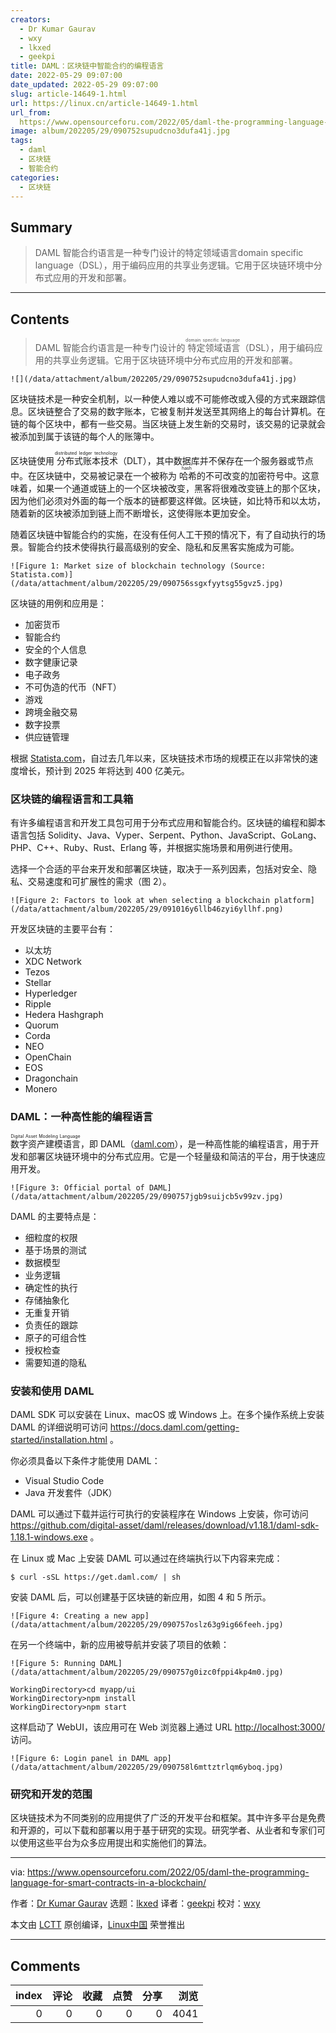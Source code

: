 ```yaml
---
creators:
  - Dr Kumar Gaurav
  - wxy
  - lkxed
  - geekpi
title: DAML：区块链中智能合约的编程语言
date: 2022-05-29 09:07:00
date_updated: 2022-05-29 09:07:00
slug: article-14649-1.html
url: https://linux.cn/article-14649-1.html
url_from: 
  https://www.opensourceforu.com/2022/05/daml-the-programming-language-for-smart-contracts-in-a-blockchain/
image: album/202205/29/090752supudcno3dufa41j.jpg
tags:
  - daml
  - 区块链
  - 智能合约
categories:
  - 区块链
---
```


## Summary

> DAML 智能合约语言是一种专门设计的特定领域语言domain specific language（DSL），用于编码应用的共享业务逻辑。它用于区块链环境中分布式应用的开发和部署。

***

<!-- more -->

## Contents

> 
> DAML 智能合约语言是一种专门设计的<ruby> 特定领域语言 <rt>  domain specific language </rt></ruby>（DSL），用于编码应用的共享业务逻辑。它用于区块链环境中分布式应用的开发和部署。
> 
> 
> 

`![](/data/attachment/album/202205/29/090752supudcno3dufa41j.jpg)`

区块链技术是一种安全机制，以一种使人难以或不可能修改或入侵的方式来跟踪信息。区块链整合了交易的数字账本，它被复制并发送至其网络上的每台计算机。在链的每个区块中，都有一些交易。当区块链上发生新的交易时，该交易的记录就会被添加到属于该链的每个人的账簿中。

区块链使用<ruby> 分布式账本技术 <rt>  distributed ledger technology </rt></ruby>（DLT），其中数据库并不保存在一个服务器或节点中。在区块链中，交易被记录在一个被称为<ruby> 哈希 <rt>  hash </rt></ruby>的不可改变的加密符号中。这意味着，如果一个通道或链上的一个区块被改变，黑客将很难改变链上的那个区块，因为他们必须对外面的每一个版本的链都要这样做。区块链，如比特币和以太坊，随着新的区块被添加到链上而不断增长，这使得账本更加安全。

随着区块链中智能合约的实施，在没有任何人工干预的情况下，有了自动执行的场景。智能合约技术使得执行最高级别的安全、隐私和反黑客实施成为可能。

`![Figure 1: Market size of blockchain technology (Source: Statista.com)](/data/attachment/album/202205/29/090756ssgxfyytsg55gvz5.jpg)`

区块链的用例和应用是：

* 加密货币
* 智能合约
* 安全的个人信息
* 数字健康记录
* 电子政务
* 不可伪造的代币（NFT）
* 游戏
* 跨境金融交易
* 数字投票
* 供应链管理

根据 [Statista.com](http://Statista.com)，自过去几年以来，区块链技术市场的规模正在以非常快的速度增长，预计到 2025 年将达到 400 亿美元。

### 区块链的编程语言和工具箱

有许多编程语言和开发工具包可用于分布式应用和智能合约。区块链的编程和脚本语言包括 Solidity、Java、Vyper、Serpent、Python、JavaScript、GoLang、PHP、C++、Ruby、Rust、Erlang 等，并根据实施场景和用例进行使用。

选择一个合适的平台来开发和部署区块链，取决于一系列因素，包括对安全、隐私、交易速度和可扩展性的需求（图 2）。

`![Figure 2: Factors to look at when selecting a blockchain platform](/data/attachment/album/202205/29/091016y6llb46zyi6yllhf.png)`

开发区块链的主要平台有：

* 以太坊
* XDC Network
* Tezos
* Stellar
* Hyperledger
* Ripple
* Hedera Hashgraph
* Quorum
* Corda
* NEO
* OpenChain
* EOS
* Dragonchain
* Monero

### DAML：一种高性能的编程语言

<ruby> 数字资产建模语言 <rt>  Digital Asset Modeling Language </rt></ruby>，即 DAML（[daml.com](http://daml.com)），是一种高性能的编程语言，用于开发和部署区块链环境中的分布式应用。它是一个轻量级和简洁的平台，用于快速应用开发。

`![Figure 3: Official portal of DAML](/data/attachment/album/202205/29/090757jgb9suijcb5v99zv.jpg)`

DAML 的主要特点是：

* 细粒度的权限
* 基于场景的测试
* 数据模型
* 业务逻辑
* 确定性的执行
* 存储抽象化
* 无重复开销
* 负责任的跟踪
* 原子的可组合性
* 授权检查
* 需要知道的隐私

### 安装和使用 DAML

DAML SDK 可以安装在 Linux、macOS 或 Windows 上。在多个操作系统上安装 DAML 的详细说明可访问 <https://docs.daml.com/getting-started/installation.html> 。

你必须具备以下条件才能使用 DAML：

* Visual Studio Code
* Java 开发套件（JDK）

DAML 可以通过下载并运行可执行的安装程序在 Windows 上安装，你可访问 <https://github.com/digital-asset/daml/releases/download/v1.18.1/daml-sdk-1.18.1-windows.exe> 。

在 Linux 或 Mac 上安装 DAML 可以通过在终端执行以下内容来完成：

```shell
$ curl -sSL https://get.daml.com/ | sh
```

安装 DAML 后，可以创建基于区块链的新应用，如图 4 和 5 所示。

`![Figure 4: Creating a new app](/data/attachment/album/202205/29/090757oslz63g9ig66feeh.jpg)`

在另一个终端中，新的应用被导航并安装了项目的依赖：

`![Figure 5: Running DAML](/data/attachment/album/202205/29/090757g0izc0fppi4kp4m0.jpg)`

```shell
WorkingDirectory>cd myapp/ui
WorkingDirectory>npm install
WorkingDirectory>npm start
```

这样启动了 WebUI，该应用可在 Web 浏览器上通过 URL <http://localhost:3000/> 访问。

`![Figure 6: Login panel in DAML app](/data/attachment/album/202205/29/090758l6mttztrlqm6yboq.jpg)`

### 研究和开发的范围

区块链技术为不同类别的应用提供了广泛的开发平台和框架。其中许多平台是免费和开源的，可以下载和部署以用于基于研究的实现。研究学者、从业者和专家们可以使用这些平台为众多应用提出和实施他们的算法。

---

via: <https://www.opensourceforu.com/2022/05/daml-the-programming-language-for-smart-contracts-in-a-blockchain/>

作者：[Dr Kumar Gaurav](https://www.opensourceforu.com/author/dr-gaurav-kumar/) 选题：[lkxed](https://github.com/lkxed) 译者：[geekpi](https://github.com/geekpi) 校对：[wxy](https://github.com/wxy)

本文由 [LCTT](https://github.com/LCTT/TranslateProject) 原创编译，[Linux中国](https://linux.cn/) 荣誉推出

***

## Comments


|   index |   评论 |   收藏 |   点赞 |   分享 |   浏览 |
|--------:|-------:|-------:|-------:|-------:|-------:|
|       0 |      0 |      0 |      0 |      0 |   4041 |
